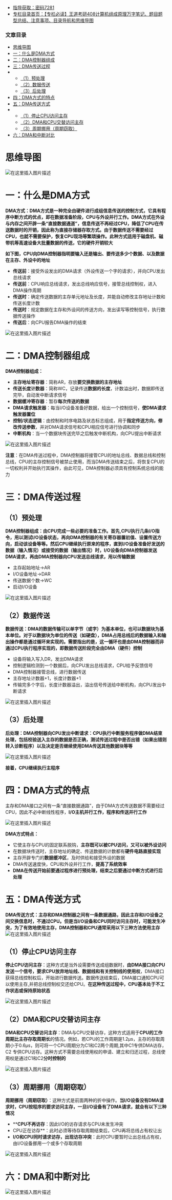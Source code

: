  

- [指导获取：密码7281](https://url18.ctfile.com/f/22722418-803125355-edf378?p=7281)
- [专栏目录首页：【专栏必读】王道考研408计算机组成原理万字笔记、题目题型总结、注意事项、目录导航和思维导图](https://zhangxing-tech.blog.csdn.net/article/details/120664162?spm=1001.2014.3001.5502)

### 文章目录

- [思维导图](#_6)
- [一：什么是DMA方式](#DMA_11)
- [二：DMA控制器组成](#DMA_26)
- [三：DMA传送过程](#DMA_45)
- - [（1）预处理](#1_46)
  - [（2）数据传送](#2_57)
  - [（3）后处理](#3_68)
- [四：DMA方式的特点](#DMA_80)
- [五：DMA传送方式](#DMA_95)
- - [（1）停止CPU访问主存](#1CPU_99)
  - [（2）DMA和CPU交替访问主存](#2DMACPU_104)
  - [（3）周期挪用（周期窃取）](#3_109)
- [六：DMA和中断对比](#DMA_118)

# 思维导图

![在这里插入图片描述](https://ziquyun.com/main/csdn/img?url=https%3A%2F%2Fimg-blog.csdnimg.cn%2F7171c4f636a44812a3c32cc803110b9a.png&rfUrl=https%3A%2F%2Fzhangxing-tech.blog.csdn.net%2Farticle%2Fdetails%2F120721538)

# 一：什么是DMA方式

**DMA方式：DMA方式是一种完全由硬件进行成组信息传送的控制方式，它具有程序中断方式的优点，即在数据准备阶段，CPU与外设并行工作。DMA方式在外设与内存之间开辟一条“直接数据通道”，信息传送不再经过CPU，降低了CPU在传送数据时的开销，因此称为直接存储器存取方式。由于数据传送不需要经过CPU，也就不需要保护，恢复CPU现场等繁琐操作。此种方式适用于磁盘机、磁带机等高速设备大批量数据的传送，它的硬件开销较大**

**如下图，CPU向DMA控制器指明要输入还是输出、要传送多少个数据、以及数据在主存、外设中的地址**

- **传送前**：接受外设发出的DMA请求（外设传送一个字的请求），并向CPU发出总线请求
- **传送前**：CPU响应总线请求，发出总线响应信号，接管总线控制权，进入DMA操作周期
- **传送时**：确定传送数据的主存单元地址及长度，并能自动修改主存地址计数和传送长度计数
- **传送时**：规定数据在主存和外设间的传送方向，发出读写等控制信号，执行数据传送操作
- **传送后**：向CPU报告DMA操作的结束

![在这里插入图片描述](https://ziquyun.com/main/csdn/img?url=https%3A%2F%2Fimg-blog.csdnimg.cn%2F906765933ea04900b794c2ca107850de.png%3Fx-oss-process%3Dimage%2Fwatermark%2Ctype_ZHJvaWRzYW5zZmFsbGJhY2s%2Cshadow_50%2Ctext_Q1NETiBA5b-r5LmQ5rGf5rmW%2Csize_20%2Ccolor_FFFFFF%2Ct_70%2Cg_se%2Cx_16&rfUrl=https%3A%2F%2Fzhangxing-tech.blog.csdn.net%2Farticle%2Fdetails%2F120721538)

# 二：DMA控制器组成

**DMA控制器组成：**

- **主存地址寄存器**：简称AR，存放**要交换数据的主存地址**
- **传送长度计数器**：简称WC，记录传送**数据的长度**，计数溢出时，数据即传送完毕，自动发中断请求信号
- **数据缓冲寄存器**：暂存**每次传送的数据**
- **DMA请求触发器**：每当I/O设备准备好数据，给出一个控制信号，**使DMA请求触发器置位**
- **控制/状态逻辑**：由控制和时序电路及状态标志组成，用于**指定传送方向，修改传送参数**，并对DMA请求信号和CPU相应信号进行协调和同步
- **中断机构**：当一个数据块传送完毕之后触发中断机构，向CPU提出中断请求

![在这里插入图片描述](https://ziquyun.com/main/csdn/img?url=https%3A%2F%2Fimg-blog.csdnimg.cn%2Ff7e3294e997d4923a4f7d5e0682ed861.png%3Fx-oss-process%3Dimage%2Fwatermark%2Ctype_ZHJvaWRzYW5zZmFsbGJhY2s%2Cshadow_50%2Ctext_Q1NETiBA5b-r5LmQ5rGf5rmW%2Csize_20%2Ccolor_FFFFFF%2Ct_70%2Cg_se%2Cx_16&rfUrl=https%3A%2F%2Fzhangxing-tech.blog.csdn.net%2Farticle%2Fdetails%2F120721538)

**注意**：在DMA传送过程中，DMA控制器将接管CPU的地址总线、数据总线和控制总线，CPU的主存控制信号被禁止使用，而当DMA传送结束之后，将恢复CPU的一切权利并开始执行其操作，由此可见，DMA控制器必须具有控制系统总线的能力

# 三：DMA传送过程

## （1）预处理

**DMA控制器组成：由CPU完成一些必要的准备工作。首先,CPU执行几条I/O指令，用以测试I/O设备状态，再向DMA控制器的有关寄存器置初值、设置传送方向，启动该设备等等。然后CPU继续执行原来的程序，直到I/O设备准备好发送的数据（输入情况）或接受的数据（输出情况）时，I/O设备向DMA控制器发送DMA请求，再由DMA控制器向CPU发送总线请求，用以传输数据**

- 主存起始地址->AR
- I/O设备地址->DAR
- 传送数据个数->WC
- 启动I/O设备

![在这里插入图片描述](https://ziquyun.com/main/csdn/img?url=https%3A%2F%2Fimg-blog.csdnimg.cn%2F670647b5ce264d97a88c8756b7cfac6c.png%3Fx-oss-process%3Dimage%2Fwatermark%2Ctype_ZHJvaWRzYW5zZmFsbGJhY2s%2Cshadow_50%2Ctext_Q1NETiBA5b-r5LmQ5rGf5rmW%2Csize_20%2Ccolor_FFFFFF%2Ct_70%2Cg_se%2Cx_16&rfUrl=https%3A%2F%2Fzhangxing-tech.blog.csdn.net%2Farticle%2Fdetails%2F120721538)

## （2）数据传送

**数据传送：DMA的数据传输可以单字节（或字）为基本单位，也可以数据块为基本单位。对于以数据块为单位的传送（如硬盘），DMA占用总线后的数据输入和输出操作都是通过循环来实现的。需要指出的是，这一循环也是由DMA控制器而非通过CPU执行程序实现的，即数据传送阶段完全由DMA（硬件）控制**

- 设备将输入写入DR，发出DMA请求
- 控制逻辑检测到一个数据后，向CPU发出总线请求，CPU给予反馈信号
- DMA控制器接管总线，进行数据传送
- 主存地址计数器+1，长度计数器+1
- 传输完多个字后，长度计数器溢出，溢出信号传送给中断机构，向CPU发出中断请求

![在这里插入图片描述](https://ziquyun.com/main/csdn/img?url=https%3A%2F%2Fimg-blog.csdnimg.cn%2F054252a528f94735ad6f7d7431805099.png%3Fx-oss-process%3Dimage%2Fwatermark%2Ctype_ZHJvaWRzYW5zZmFsbGJhY2s%2Cshadow_50%2Ctext_Q1NETiBA5b-r5LmQ5rGf5rmW%2Csize_20%2Ccolor_FFFFFF%2Ct_70%2Cg_se%2Cx_16&rfUrl=https%3A%2F%2Fzhangxing-tech.blog.csdn.net%2Farticle%2Fdetails%2F120721538)

## （3）后处理

**后处理：DMA控制器向CPU发出中断请求：CPU执行中断服务程序做DMA结束处理，包括校验送入主存的数据是否正确，测试传送过程中是否出错（如果出错则转入诊断程序）以及决定是否继续使用DMA传送其他数据块等等**

![在这里插入图片描述](https://ziquyun.com/main/csdn/img?url=https%3A%2F%2Fimg-blog.csdnimg.cn%2F4478501367c24b769ff7c63ddbd36ea1.png%3Fx-oss-process%3Dimage%2Fwatermark%2Ctype_ZHJvaWRzYW5zZmFsbGJhY2s%2Cshadow_50%2Ctext_Q1NETiBA5b-r5LmQ5rGf5rmW%2Csize_20%2Ccolor_FFFFFF%2Ct_70%2Cg_se%2Cx_16&rfUrl=https%3A%2F%2Fzhangxing-tech.blog.csdn.net%2Farticle%2Fdetails%2F120721538)

**接着，CPU继续执行主程序**

# 四：DMA方式的特点

主存和DMA接口之间有一条“直接数据通路”，由于DMA方式传送数据不需要经过CPU，因此不必中断线性程序，**I/O主机并行工作，程序和传送并行工作**

![在这里插入图片描述](https://ziquyun.com/main/csdn/img?url=https%3A%2F%2Fimg-blog.csdnimg.cn%2F321842c3c08d4502a5c49c566abbf648.png&rfUrl=https%3A%2F%2Fzhangxing-tech.blog.csdn.net%2Farticle%2Fdetails%2F120721538)

**DMA方式特点：**

- 它使主存与CPU的固定联系脱钩，**主存既可以被CPU访问，又可以被外设访问**
- 在数据块传送时，主存地址的确定、传送数据的计数都有**硬件电路直接实现**
- 主存开辟专门的**数据缓冲区**，及时供给和接受外设的数据
- DMA传送速度快，CPU和外设并行工作，**提高了系统效率**
- **DMA在传送开始前要通过程序进行预处理，结束之后要通过中断方式进行后处理**

# 五：DMA传送方式

**DMA传送方式：主存和DMA控制器之间有一条数据通路，因此主存和I/O设备之间交换信息时，不通过CPU。但是当I/O设备和CPU同时访问主存时，可能发生冲突，为了有效地使用主存，DMA控制器和CPU通常采用以下三种方法使用主存**  
![在这里插入图片描述](https://ziquyun.com/main/csdn/img?url=https%3A%2F%2Fimg-blog.csdnimg.cn%2Fe9dd65f682ad49dbb2807dc9f7ff50ae.png&rfUrl=https%3A%2F%2Fzhangxing-tech.blog.csdn.net%2Farticle%2Fdetails%2F120721538)

## （1）停止CPU访问主存

**停止CPU访问主存**：这种方式是当外设需要传送成组数据时，**由DMA接口向CPU发送一个信号，要求CPU放弃地址线、数据线和有关控制线的使用权**，DMA接口获得总线控制权后，开始进行数据传送。数据传送结束后，DMA接口通知CPU可以使用主存,并把总线控制权交还给CPU。**在这种传送过程中，CPU基本处于不工作状态或保持原始状态**

![在这里插入图片描述](https://ziquyun.com/main/csdn/img?url=https%3A%2F%2Fimg-blog.csdnimg.cn%2Fd9ba46c45f08493bb6c4c404e1d49156.png&rfUrl=https%3A%2F%2Fzhangxing-tech.blog.csdn.net%2Farticle%2Fdetails%2F120721538)

## （2）DMA和CPU交替访问主存

**DMA和CPU交替访问主存**：DMA与CPU交替访存，这种方式适用于**CPU的工作周期比主存存取周期长**的情况。例如，若CPU的工作周期是1.2μs，主存的存取周期小于0.6μs，则可将一个CPU周期分为C1和C2两个周期,其中C1专供DMA访存，C2 专供CPU访存。这种方式不需要总线使用权的申请、建立和归还过程，总线使用权是通过C1和C2**分时控制的**

![在这里插入图片描述](https://ziquyun.com/main/csdn/img?url=https%3A%2F%2Fimg-blog.csdnimg.cn%2Fbdda0f8ee83649aa924010f2d09a011f.png%3Fx-oss-process%3Dimage%2Fwatermark%2Ctype_ZHJvaWRzYW5zZmFsbGJhY2s%2Cshadow_50%2Ctext_Q1NETiBA5b-r5LmQ5rGf5rmW%2Csize_20%2Ccolor_FFFFFF%2Ct_70%2Cg_se%2Cx_16&rfUrl=https%3A%2F%2Fzhangxing-tech.blog.csdn.net%2Farticle%2Fdetails%2F120721538)

## （3）周期挪用（周期窃取）

**周期挪用（周期窃取）**：这种方式是前面两种的折中操作。**当I/O设备没有DMA请求时，CPU按程序的要求访问主存，一旦I/O设备有了DMA请求，就会有以下三种情况**

- \*\***CPU不再访存**：因此I/O的访存请求与CPU未发生冲突
- CPU正在访存\*\*：此时必须等待存取周期结束后，CPU再将总线占有权让出
- **I/O和CPU同时请求访存，出现访存冲突**：此时CPU要暂时让出总线占有权，由I/O设备挪用一个或多个存取周期

![在这里插入图片描述](https://ziquyun.com/main/csdn/img?url=https%3A%2F%2Fimg-blog.csdnimg.cn%2Fb83a056746aa4c56956ae0d5b4fe1f8a.png&rfUrl=https%3A%2F%2Fzhangxing-tech.blog.csdn.net%2Farticle%2Fdetails%2F120721538)

# 六：DMA和中断对比

![在这里插入图片描述](https://ziquyun.com/main/csdn/img?url=https%3A%2F%2Fimg-blog.csdnimg.cn%2Ffc8d3e23f2154c37b58cf53f455b2ed8.png%3Fx-oss-process%3Dimage%2Fwatermark%2Ctype_ZHJvaWRzYW5zZmFsbGJhY2s%2Cshadow_50%2Ctext_Q1NETiBA5b-r5LmQ5rGf5rmW%2Csize_20%2Ccolor_FFFFFF%2Ct_70%2Cg_se%2Cx_16&rfUrl=https%3A%2F%2Fzhangxing-tech.blog.csdn.net%2Farticle%2Fdetails%2F120721538)